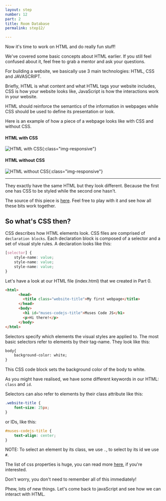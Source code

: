 ```yaml
---
layout: step
number: 12
part: 2
title: Room Database
permalink: step12/

---
```

Now it's time to work on HTML and do really fun stuff!

We've covered some basic concepts about HTML earlier. If you still feel confused about it,
feel free to grab a mentor and ask your questions.

For building a website, we basically use 3 main technologies: HTML, CSS and JAVASCRIPT.

Briefly, HTML is what content and what HTML tags your website includes, CSS is how your website looks like, JavaScript is how the interactions work in your website.

HTML should reinforce the semantics of the information in webpages while CSS should be used to define its presentation or look.

Here is an example of how a piece of a webpage looks like with CSS and without CSS.

#### HTML with CSS

![HTML with CSS](../assets/html-with-css.png){:class="img-responsive"}

#### HTML without CSS
![HTML without CSS](../assets/html-without-css.png){:class="img-responsive"}

---


They exactly have the same HTML but they look different. Because the first one has CSS to be styled while the second one hasn't.

The source of this piece is [here](https://www.w3schools.com/html/tryit.asp?filename=tryhtml_layout_float). Feel free to play with it and see how all these bits work together.

## So what's CSS then?

CSS describes how HTML elements look. CSS files are comprised of `declaration blocks`. Each declaration block is
composed of a selector and a set of visual style rules. A declaration looks
like this:

```css
[selector] {
	style-name: value;
	style-name: value;
	style-name: value;
}
```

Let's have a look at our HTML file (index.html) that we created in Part 0.

```html
<html>
      <head>
        <title class="website-title">My first webpage</title>
      </head>
      <body>
        <h1 id="muses-codejs-title">Muses Code JS</h1>
        <p>Hi there!</p>
      </body>
</html>
```

Selectors specify which elements the visual styles are applied to.
The most basic selectors refer to elements by their tag-name. They look
like this:

```html
body{
	background-color: white;
}
```

This CSS code block sets the background color of the body to white.

As you might have realised, we have some different keywords in our HTML: `class` and `id`.

Selectors can also refer to elements by their class attribute like this:

```css
.website-title {
	font-size: 25px;
}
```

or IDs, like this:

```css
#muses-codejs-title {
	text-align: center;
}
```

NOTE: To select an element by its class, we use `.`, to select by its id we use `#`.

The list of css properties is huge, you can read more [here](https://www.w3.org/TR/CSS21/propidx.html), if you're interested.

Don't worry, you don't need to remember all of this immediately!

Phew, lots of new things. Let's come back to javaScript and see how we can
interact with HTML.
